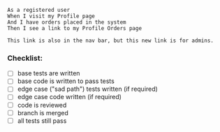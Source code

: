 ```
As a registered user
When I visit my Profile page
And I have orders placed in the system
Then I see a link to my Profile Orders page

This link is also in the nav bar, but this new link is for admins.
```

### Checklist:

- [ ] base tests are written
- [ ] base code is written to pass tests
- [ ] edge case ("sad path") tests written (if required)
- [ ] edge case code written (if required)
- [ ] code is reviewed
- [ ] branch is merged
- [ ] all tests still pass
